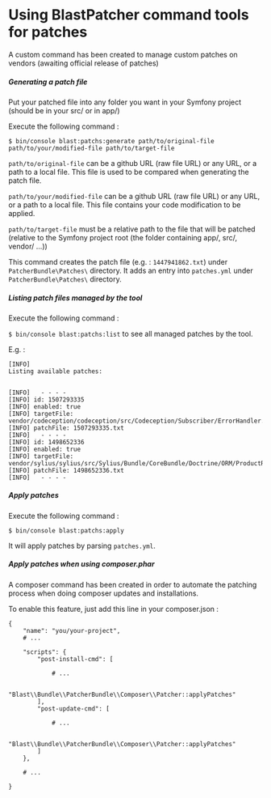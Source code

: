 Using BlastPatcher command tools for patches
============================================

A custom command has been created to manage custom patches on vendors (awaiting official release of patches)

##### Generating a patch file

Put your patched file into any folder you want in your Symfony project (should be in your src/ or in app/)

Execute the following command :

`$ bin/console blast:patchs:generate path/to/original-file path/to/your/modified-file path/to/target-file`

`path/to/original-file` can be a github URL (raw file URL) or any URL, or a path to a local file. This file is used to be compared when generating the patch file.

`path/to/your/modified-file` can be a github URL (raw file URL) or any URL, or a path to a local file. This file contains your code modification to be applied.

`path/to/target-file` must be a relative path to the file that will be patched (relative to the Symfony project root (the folder containing app/, src/, vendor/ ...))

This command creates the patch file (e.g. : `1447941862.txt`) under `PatcherBundle\Patches\` directory.
It adds an entry into `patches.yml` under `PatcherBundle\Patches\` directory.

##### Listing patch files managed by the tool

Execute the following command :

`$ bin/console blast:patchs:list` to see all managed patches by the tool.

E.g. :

```
[INFO]
Listing available patches:


[INFO]   - - - -
[INFO] id: 1507293335
[INFO] enabled: true
[INFO] targetFile: vendor/codeception/codeception/src/Codeception/Subscriber/ErrorHandler.php
[INFO] patchFile: 1507293335.txt
[INFO]   - - - -
[INFO] id: 1498652336
[INFO] enabled: true
[INFO] targetFile: vendor/sylius/sylius/src/Sylius/Bundle/CoreBundle/Doctrine/ORM/ProductRepository.php
[INFO] patchFile: 1498652336.txt
[INFO]   - - - -
```

##### Apply patches

Execute the following command :

`$ bin/console blast:patchs:apply`

It will apply patches by parsing `patches.yml`.

##### Apply patches when using composer.phar

A composer command has been created in order to automate the patching process when doing composer updates and installations.

To enable this feature, just add this line in your composer.json :

```
{
    "name": "you/your-project",
    # ...

    "scripts": {
        "post-install-cmd": [

            # ...

            "Blast\\Bundle\\PatcherBundle\\Composer\\Patcher::applyPatches"
        ],
        "post-update-cmd": [

            # ...

            "Blast\\Bundle\\PatcherBundle\\Composer\\Patcher::applyPatches"
        ]
    },

    # ...

}
```
